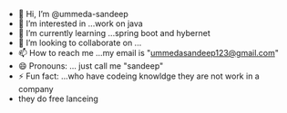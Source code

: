 - 👋 Hi, I’m @ummeda-sandeep
- 👀 I’m interested in ...work on java
- 🌱 I’m currently learning ...spring boot and hybernet
- 💞️ I’m looking to collaborate on ...
- 📫 How to reach me ...my email is "ummedasandeep123@gmail.com"
- 😄 Pronouns: ... just call me "sandeep"
- ⚡ Fun fact: ...who have codeing knowldge they are not work in a company
- they do free lanceing

<!---
ummeda-sandeep/ummeda-sandeep is a ✨ special ✨ repository because its `README.md` (this file) appears on your GitHub profile.
You can click the Preview link to take a look at your changes.
--->
